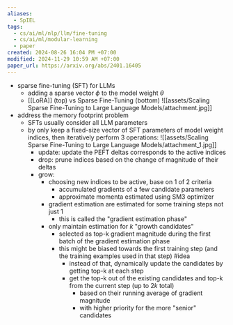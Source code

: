 ```yaml
---
aliases:
  - SpIEL
tags:
  - cs/ai/ml/nlp/llm/fine-tuning
  - cs/ai/ml/modular-learning
  - paper
created: 2024-08-26 16:04 PM +07:00
modified: 2024-11-29 10:59 AM +07:00
paper_url: https://arxiv.org/abs/2401.16405
---
```


- sparse fine-tuning (SFT) for LLMs
    - adding a sparse vector $\phi$ to the model weight $\theta$ 
    - [[LoRA]] (top) vs Sparse Fine-Tuning (bottom)
      ![[assets/Scaling Sparse Fine-Tuning to Large Language Models/attachment.jpg]]
- address the memory footprint problem
    - SFTs usually consider all LLM parameters
    - by only keep a fixed-size vector of SFT parameters of model weight indices, then iteratively perform 3 operations:
      ![[assets/Scaling Sparse Fine-Tuning to Large Language Models/attachment_1.jpg]]
        - update: update the PEFT deltas corresponds to the active indices
        - drop: prune indices based on the change of magnitude of their deltas
        - grow: 
            - choosing new indices to be active, base on 1 of 2 criteria 
                - accumulated gradients of a few candidate parameters
                - approximate momenta estimated using SM3 optimizer
            - gradient estimation are estimated for some training steps not just 1
                - this is called the "gradient estimation phase"
            - only maintain estimation for $k$ "growth candidates"
                - selected as top-k gradient magnitude during the first batch of the gradient estimation phase
                - this might be biased towards the first training step (and the training examples used in that step) #idea
                    - instead of that, dynamically update the candidates by getting top-k at each step
                    - get the top-k out of the existing candidates and top-k from the current step (up to $2k$ total) 
                        - based on their running average of gradient magnitude
                        - with higher priority for the more "senior" candidates